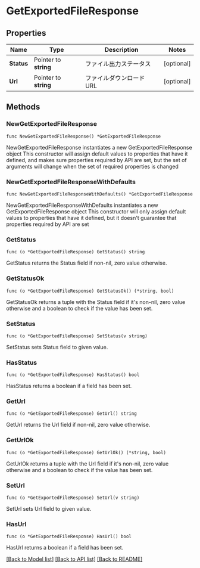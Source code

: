# GetExportedFileResponse

## Properties

Name | Type | Description | Notes
------------ | ------------- | ------------- | -------------
**Status** | Pointer to **string** | ファイル出力ステータス | [optional] 
**Url** | Pointer to **string** | ファイルダウンロード URL | [optional] 

## Methods

### NewGetExportedFileResponse

`func NewGetExportedFileResponse() *GetExportedFileResponse`

NewGetExportedFileResponse instantiates a new GetExportedFileResponse object
This constructor will assign default values to properties that have it defined,
and makes sure properties required by API are set, but the set of arguments
will change when the set of required properties is changed

### NewGetExportedFileResponseWithDefaults

`func NewGetExportedFileResponseWithDefaults() *GetExportedFileResponse`

NewGetExportedFileResponseWithDefaults instantiates a new GetExportedFileResponse object
This constructor will only assign default values to properties that have it defined,
but it doesn't guarantee that properties required by API are set

### GetStatus

`func (o *GetExportedFileResponse) GetStatus() string`

GetStatus returns the Status field if non-nil, zero value otherwise.

### GetStatusOk

`func (o *GetExportedFileResponse) GetStatusOk() (*string, bool)`

GetStatusOk returns a tuple with the Status field if it's non-nil, zero value otherwise
and a boolean to check if the value has been set.

### SetStatus

`func (o *GetExportedFileResponse) SetStatus(v string)`

SetStatus sets Status field to given value.

### HasStatus

`func (o *GetExportedFileResponse) HasStatus() bool`

HasStatus returns a boolean if a field has been set.

### GetUrl

`func (o *GetExportedFileResponse) GetUrl() string`

GetUrl returns the Url field if non-nil, zero value otherwise.

### GetUrlOk

`func (o *GetExportedFileResponse) GetUrlOk() (*string, bool)`

GetUrlOk returns a tuple with the Url field if it's non-nil, zero value otherwise
and a boolean to check if the value has been set.

### SetUrl

`func (o *GetExportedFileResponse) SetUrl(v string)`

SetUrl sets Url field to given value.

### HasUrl

`func (o *GetExportedFileResponse) HasUrl() bool`

HasUrl returns a boolean if a field has been set.


[[Back to Model list]](../README.md#documentation-for-models) [[Back to API list]](../README.md#documentation-for-api-endpoints) [[Back to README]](../README.md)


